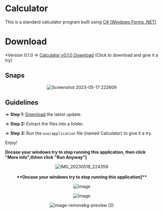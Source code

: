 # Calculator

This is a standard calculator program built using [C# (Windows Forms .NET)](https://learn.microsoft.com/en-us/dotnet/desktop/winforms/overview/?view=netdesktop-7.0)

# Download

*Version 0.1.0 => [Calculator v0.1.0 Download](https://github.com/Imtiaj-Sajin/Calculator/releases/download/0.1.0/Calculator_v0.1.0.zip) (Click to download and give it a try)

## Snaps

<div align="center">
  <img src="https://github.com/Imtiaj-Sajin/Calculator/assets/100506477/d973816d-f1b9-4253-9ccf-0efc908244a7" alt="Screenshot 2023-05-17 222609">
</div>

## Guidelines

=> **Step 1:** [Download](https://github.com/Imtiaj-Sajin/Calculator/releases/download/0.1.0/Calculator_v0.1.0.zip) the latest update.

=> **Step 2:** Extract the files into a folder.

=> **Step 3:** Run the `exe/application` file (named Calculator) to give it a try.

Enjoy!

**[Incase your windows try to stop running this application, then click "More info",thhen click "Run Anyway"]**

<div align="center">
  <img src="https://github.com/Imtiaj-Sajin/Calculator/assets/100506477/560e9c8b-e600-4bef-bc85-a07e6ca22d20" alt="IMG_20230518_224359">
</div>
<br>
<div align="center">
  <b> **[Incase your windows try to stop running this application]**</b>



![image](https://github.com/Imtiaj-Sajin/Calculator/assets/100506477/4927b699-c0f7-4453-9d8e-9307b1bd2777)


![image](https://github.com/Imtiaj-Sajin/Calculator/assets/100506477/bbaeeee9-6960-4e3e-9219-3e363ac37bea)


<div align="center">
  <img src="https://github.com/Imtiaj-Sajin/Calculator/assets/100506477/361ac0dc-fb8b-4a9e-8b56-96ff92bdb9d7" alt="image-removebg-preview (2)">
</div>
</div>
